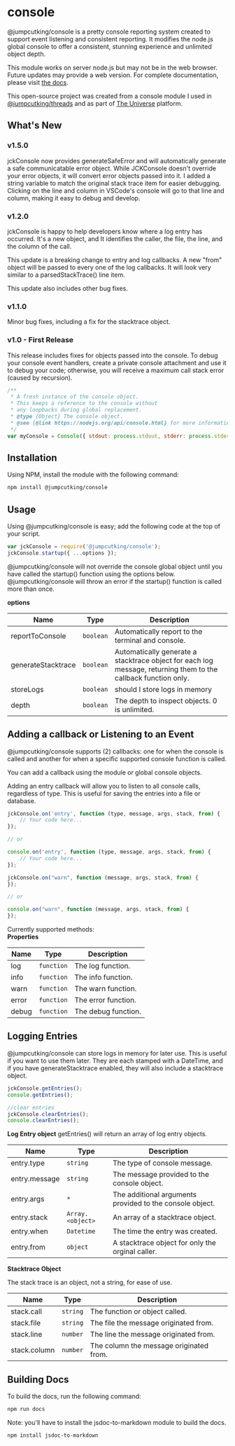 # console
@jumpcutking/console is a pretty console reporting system created to support event listening and consistent reporting. It modifies the node.js global console to offer a consistent, stunning experience and unlimited object depth.

This module works on server node.js but may not be in the web browser. Future updates may provide a web version. For complete documentation, please visit [the docs](https://github.com/jumpcutking/console/blob/main/docs/index.js.md).

This open-source project was created from a console module I used in [@jumpcutking/threads](https://github.com/jumpcutking/threads#threads) and as part of [The Universe](https://egtuniverse.com) platform.

## What's New

### v1.5.0
jckConsole now provides generateSafeError and will automatically generate a safe communicatable error object. While JCKConsole doesn't override your error objects, it will convert error objects passed into it. I added a string variable to match the original stack trace item for easier debugging. Clicking on the line and column in VSCode's console will go to that line and column, making it easy to debug and develop.

### v1.2.0
jckConsole is happy to help developers know where a log entry has occurred. It's a new object, and It identifies the caller, the file, the line, and the column of the call.

This update is a breaking change to entry and log callbacks. A new "from" object will be passed to every one of the log callbacks. It will look very similar to a parsedStackTrace() line item.

This update also includes other bug fixes.

### v1.1.0 

Minor bug fixes, including a fix for the stacktrace object.

### v1.0 - First Release

This release includes fixes for objects passed into the console. To debug your console event handlers, create a private console attachment and use it to debug your code; otherwise, you will receive a maximum call stack error (caused by recursion).

```javascript
/**
 * A fresh instance of the console object.
 * This keeps a reference to the console without
 * any loopbacks during global replacement.
 * @type {Object} The console object.
 * @see {@link https://nodejs.org/api/console.html} for more information.
 */
var myConsole = Console({ stdout: process.stdout, stderr: process.stderr }); 
```


## Installation
Using NPM, install the module with the following command:
```bash
npm install @jumpcutking/console
```

## Usage
Using @jumpcutking/console is easy; add the following code at the top of your script.

```javascript
var jckConsole = require('@jumpcutking/console');
jckConsole.startup({ ...options });
```

@jumpcutking/console will not override the console global object until you have called the startup() function using the options below. @jumpcutking/console will throw an error if the startup() function is called more than once.

**options**

| Name | Type | Description |
| --- | --- | --- |
| reportToConsole | <code>boolean</code> | Automatically report to the terminal and console. |
| generateStacktrace | <code>boolean</code> | Automatically generate a stacktrace object for each log message, returning them to the callback function only. |
| storeLogs | <code>boolean</code> | should I store logs in memory |
| depth | <code>boolean</code> | The depth to inspect objects. 0 is unlimited. |

## Adding a callback or Listening to an Event
@jumpcutking/console supports (2) callbacks: one for when the console is called and another for when a specific supported console function is called.

You can add a callback using the module or global console objects.

Adding an entry callback will allow you to listen to all console calls, regardless of type. This is useful for saving the entries into a file or database.

```javascript
jckConsole.on('entry', function (type, message, args, stack, from) {
    // Your code here...
});

// or

console.on('entry', function (type, message, args, stack, from) {
    // Your code here...
});
```

```javascript
jckConsole.on("warn", function (message, args, stack, from) {
});

// or

console.on("warn", function (message, args, stack, from) {
});
```

Currently supported methods:  
**Properties**

| Name | Type | Description |
| --- | --- | --- |
| log | <code>function</code> | The log function. |
| info | <code>function</code> | The info function. |
| warn | <code>function</code> | The warn function. |
| error | <code>function</code> | The error function. |
| debug | <code>function</code> | The debug function. |

## Logging Entries
@jumpcutking/console can store logs in memory for later use. This is useful if you want to use them later. They are each stamped with a DateTime, and if you have generateStacktrace enabled, they will also include a stacktrace object.

```javascript
jckConsole.getEntries();
console.getEntries();

//clear entries
jckConsole.clearEntries();
console.clearEntries();
```

**Log Entry object**
getEntries() will return an array of log entry objects.

| Name | Type | Description |
| --- | --- | --- |
| entry.type | <code>string</code> | The type of console message. |
| entry.message | <code>string</code> | The message provided to the console object. |
| entry.args | <code>\*</code> | The additional arguments provided to the console object. |
| entry.stack | <code>Array.&lt;object&gt;</code> | An array of a stacktrace object. |
| entry.when | <code>Datetime</code> | The time the entry was created. |
| entry.from | <code>object</code> | A stacktrace object for only the orginal caller. |


**Stacktrace Object**

The stack trace is an object, not a string, for ease of use.

| Name | Type | Description |
| --- | --- | --- |
| stack.call | <code>string</code> | The function or object called. |
| stack.file | <code>string</code> | The file the message originated from. |
| stack.line | <code>number</code> | The line the message originated from. |
| stack.column | <code>number</code> | The column the message originated from. |

## Building Docs
To build the docs, run the following command:
```bash
npm run docs
```

Note: you'll have to install the jsdoc-to-markdown module to build the docs.

```bash
npm install jsdoc-to-markdown
```